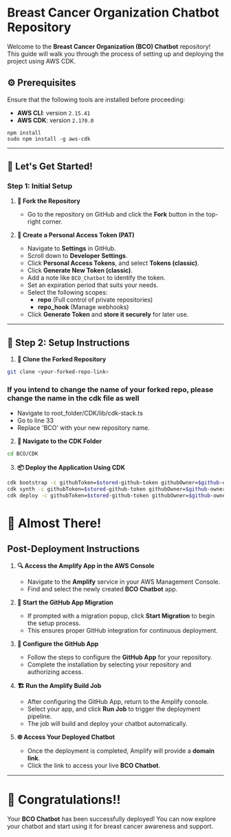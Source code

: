 # Breast Cancer Organization Chatbot Repository

Welcome to the **Breast Cancer Organization (BCO) Chatbot** repository! This guide will walk you through the process of setting up and deploying the project using AWS CDK.

## ⚙️ Prerequisites

Ensure that the following tools are installed before proceeding:

- **AWS CLI**: version `2.15.41`
- **AWS CDK**: version `2.170.0`

```
npm install
sudo npm install -g aws-cdk
```

---

## 🚀 Let's Get Started!

### Step 1: Initial Setup

1. **🍴 Fork the Repository**
   - Go to the repository on GitHub and click the **Fork** button in the top-right corner.

2. **🔐 Create a Personal Access Token (PAT)**
   - Navigate to **Settings** in GitHub.
   - Scroll down to **Developer Settings**.
   - Click **Personal Access Tokens**, and select **Tokens (classic)**.
   - Click **Generate New Token (classic)**.
   - Add a note like `BCO_Chatbot` to identify the token.
   - Set an expiration period that suits your needs.
   - Select the following scopes:
     - **repo** (Full control of private repositories)
     - **repo_hook** (Manage webhooks)
   - Click **Generate Token** and **store it securely** for later use.

---

## 🔧 Step 2: Setup Instructions

1. **📂 Clone the Forked Repository**
```bash
git clone <your-forked-repo-link>
```
### If you intend to change the name of your forked repo, please change the name in the cdk file as well
   - Navigate to root_folder/CDK/lib/cdk-stack.ts
   - Go to line 33
   - Replace 'BCO' with your new repository name.


2. **📁 Navigate to the CDK Folder**
```bash
cd BCO/CDK
```

3. **📦 Deploy the Application Using CDK**
```bash
cdk bootstrap -c githubToken=$stored-github-token githubOwner=$github-owner-of-repo
cdk synth -c githubToken=$stored-github-token githubOwner=$github-owner-of-repo
cdk deploy -c githubToken=$stored-github-token githubOwner=$github-owner-of-repo
```
# 🏁 Almost There!

## Post-Deployment Instructions

1. **🔍 Access the Amplify App in the AWS Console**
   - Navigate to the **Amplify** service in your AWS Management Console.
   - Find and select the newly created **BCO Chatbot** app.

2. **🚀 Start the GitHub App Migration**
   - If prompted with a migration popup, click **Start Migration** to begin the setup process.
   - This ensures proper GitHub integration for continuous deployment.

3. **🔧 Configure the GitHub App**
   - Follow the steps to configure the **GitHub App** for your repository.
   - Complete the installation by selecting your repository and authorizing access.

4. **🏗️ Run the Amplify Build Job**
   - After configuring the GitHub App, return to the Amplify console.
   - Select your app, and click **Run Job** to trigger the deployment pipeline.
   - The job will build and deploy your chatbot automatically.

5. **🌐 Access Your Deployed Chatbot**
   - Once the deployment is completed, Amplify will provide a **domain link**.
   - Click the link to access your live **BCO Chatbot**.

---

# 🎉 Congratulations!!

Your **BCO Chatbot** has been successfully deployed! You can now explore your chatbot and start using it for breast cancer awareness and support.

